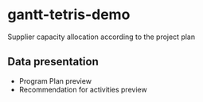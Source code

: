 # gantt-tetris-demo

Supplier capacity allocation according to the project plan

## Data presentation

- Program Plan preview
- Recommendation for activities preview
